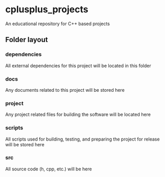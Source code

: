# cplusplus_projects
An educational repository for C++ based projects

## Folder layout
### dependencies
All external dependencies for this project will be located in this folder
### docs
Any documents related to this project will be stored here
### project
Any project related files for building the software will be located here
### scripts
All scripts used for building, testing, and preparing the project for release will be stored here
### src
All source code (h, cpp, etc.) will be here